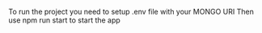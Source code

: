 To run the project you need to setup .env file with your MONGO URI
Then use npm run start to start the app 
 
